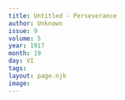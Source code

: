 ```yaml
---
title: Untitled - Perseverance
author: Unknown
issue: 9
volume: 5
year: 1917
month: 19
day: VI
tags:
layout: page.njk
image:
---
```


